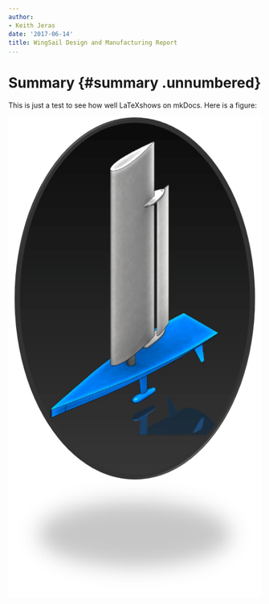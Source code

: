 ```yaml
---
author:
- Keith Jeras
date: '2017-06-14'
title: WingSail Design and Manufacturing Report
...
```


Summary {#summary .unnumbered}
=======

This is just a test to see how well LaTeXshows on mkDocs. Here is a
figure:

![A pictre of the SailBot](../images/sailbot.png)
